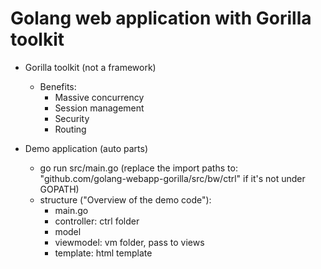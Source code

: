 # Golang web application with Gorilla toolkit

* Gorilla toolkit (not a framework)
  * Benefits:
    * Massive concurrency
    * Session management
    * Security
    * Routing

* Demo application (auto parts)
  * go run src/main.go (replace the import paths to: "github.com/golang-webapp-gorilla/src/bw/ctrl" if it's not under GOPATH)
  * structure ("Overview of the demo code"):
    * main.go
    * controller: ctrl folder
    * model
    * viewmodel: vm folder, pass to views
    * template: html template
